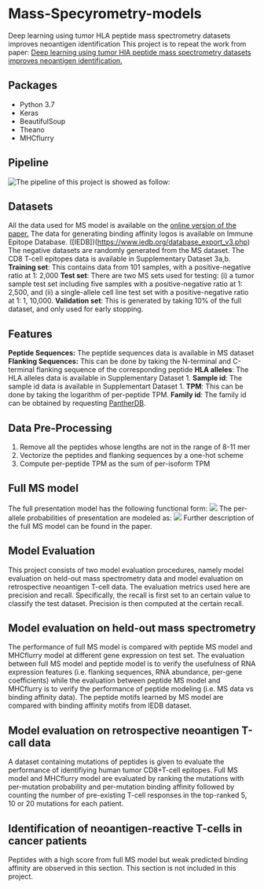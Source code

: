 # Mass-Specyrometry-models
Deep learning using tumor HLA peptide mass spectrometry datasets improves neoantigen identification
This project is to repeat the work from paper: [Deep learning using tumor HlA peptide mass spectrometry datasets improves neoantigen identification.](https://www.nature.com/articles/nbt.4313) 
## Packages
* Python 3.7
* Keras
* BeautifulSoup
* Theano
* MHCflurry
## Pipeline
![The pipeline of this project is showed as follow:](https://github.com/yutongLi1997/Mass-Specyrometry-models/blob/master/pipeline.png)
## Datasets
All the data used for MS model is available on the [online version of the paper.](https://www.nature.com/articles/nbt.4313#Sec33)
The data for generating binding affinity logos is available on Immune Epitope Database. ([IEDB])(https://www.iedb.org/database_export_v3.php)
The negative datasets are randomly generated from the MS dataset.
The CD8 T-cell epitopes data is available in Supplementary Dataset 3a,b.
**Training set**: This contains data from 101 samples, with a positive-negative ratio at 1: 2,000
**Test set**: There are two MS sets used for testing: (i) a tumor sample test set including five samples with a positive-negative ratio at 1: 2,500, and (ii) a single-allele cell line test set with a positive-negative ratio at 1: 1, 10,000.
**Validation set**: This is generated by taking 10% of the full dataset, and only used for early stopping.
## Features
**Peptide Sequences:** The peptide sequences data is available in MS dataset
**Flanking Sequences:** This can be done by taking the N-terminal and C-terminal flanking sequence of the corresponding peptide
**HLA alleles**: The HLA alleles data is available in Supplementary Dataset 1.
**Sample id**: The sample id data is available in Supplementart Dataset 1.
**TPM**: This can be done by taking the logarithm of per-peptide TPM.
**Family id**: The family id can be obtained by requesting [PantherDB](http://pantherdb.org/geneListAnalysis.do).
## Data Pre-Processing
1. Remove all the peptides whose lengths are not in the range of 8-11 mer
2. Vectorize the peptides and flanking sequences by a one-hot scheme
3. Compute per-peptide TPM as the sum of per-isoform TPM
## Full MS model
The full presentation model has the following functional form:
<img src="http://chart.googleapis.com/chart?cht=tx&chl= Pr(peptide\_i\_presented) = \sum_{k = 1}^{m}a_{k}^{i}*Pr(peptide\_i\_presented\_by\_allele\_k)" style="border:none;">
The per-allele probabilities of presentation are modeled as:
<img src="http://chart.googleapis.com/chart?cht=tx&chl= Pr(peptide\_i\_presented\_by\_allele\_k) = sigmoid\{NN_k (peptide_i) + NN_{flanking}(flanking_i)+ NN_{RNA}(log(TPM_i))+ \alpha_{samplie(i)} + \beta_{protein(i)}\})" style="border:none;">
Further description of the full MS model can be found in the paper.
## Model Evaluation
This project consists of two model evaluation procedures, namely model evaluation on held-out mass spectrometry data and model evaluation on retrospective neoantigen T-cell data. The evaluation metrics used here are precision and recall. Specifically, the recall is first set to an certain value to classify the test dataset. Precision is then computed at the certain recall.
## Model evaluation on held-out mass spectrometry
The performance of full MS model is compared with peptide MS model and MHCflurry model at different gene expression on test set. The evaluation between full MS model and peptide model is to verify the usefulness of RNA expression features (i.e. flanking sequences, RNA abundance, per-gene coefficients) while the evaluation between peptide MS model and MHCflurry is to verify the performance of peptide modeling (i.e. MS data vs binding affinity data).
The peptide motifs learned by MS model are compared with binding affinity motifs from IEDB dataset.
## Model evaluation on retrospective neoantigen T-call data
A dataset containing mutations of peptides is given to evaluate the performance of identifiying human tumor CD8+T-cell epitopes. Full MS model and MHCflurry model are evaluated by ranking the mutations with per-mutation probability and per-mutation binding affinity followed by counting the number of pre-existing T-cell responses in the top-ranked 5, 10 or 20 mutations for each patient.
## Identification of neoantigen-reactive T-cells in cancer patients
Peptides with a high score from full MS model but weak predicted binding affinity are observed in this section. This section is not included in this project.



